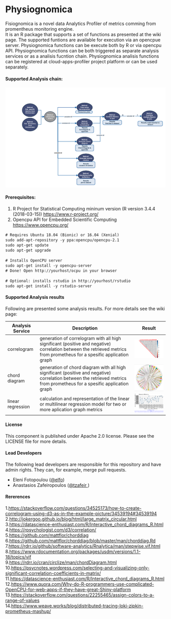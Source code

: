 # Physiognomica
Fisiognomica is a novel data Analytics Profiler of metrics comming from promentheus monitoring engine.   
It is an R package that supports a set of functions as presented at the wiki page. The supported funtions are available for execution via an opencpue server. Physiognomica functions can be execute both by R or via opencpu API. Physiognomica functions can be both triggered as separate analysis services or as a analisis fucntion chain. Physiognomica analisis functions can be registered at cloud-apps-profiler project platform or can be used separately.

#### Supported Analysis chain:
<img src="/images/functionchaingeneric.png">

#### Prerequisites:
1. R Project for Statistical Computing mininum version (R version 3.4.4 (2018-03-15))
https://www.r-project.org/
1. Opencpu API for Embedded Scientific Computing
https://www.opencpu.org/
```
# Requires Ubuntu 18.04 (Bionic) or 16.04 (Xenial)
sudo add-apt-repository -y ppa:opencpu/opencpu-2.1
sudo apt-get update 
sudo apt-get upgrade

# Installs OpenCPU server
sudo apt-get install -y opencpu-server
# Done! Open http://yourhost/ocpu in your browser

# Optional: installs rstudio in http://yourhost/rstudio
sudo apt-get install -y rstudio-server 
```

#### Supported Analysis results
Following are presented some analysis results. For more details see the wiki page:

| Analysis Service  | Description  | Result |
| ------------- | ------------- | ------------- |
| correlogram | generation of  correlogram with all high significant (positive and negative) correlation between the retrieved metrics from prometheus for a spesific application graph | <img src="/images/correlogram.png" width="300"> |
| chord diagram | generation of  chord diagram with all high significant (positive and negative) correlation between the retrieved metrics from prometheus for a spesific application graph | <img src="/images/mychordExample.png" width="300"> |
| linear regression |calculation and representation of the linear or multilinear regression model for two or more aplication graph metrics | <img src="/images/resourceefficiency.png" width="300"> |

#### License
This component is published under Apache 2.0 license. Please see the LICENSE file for more details.

#### Lead Developers
The following lead developers are responsible for this repository and have admin rights. They can, for example, merge pull requests.

- Eleni Fotopoulou ([@elfo](https://github.com/efotopoulou))
- Anastasios Zafeiropoulos ([@tzafeir ](https://github.com/azafeiropoulos)) 

#### Rererences
1.https://stackoverflow.com/questions/34525173/how-to-create-correlogram-using-d3-as-in-the-example-picture/34539194#34539194
2.http://jokergoo.github.io/blog/html/large_matrix_circular.html  
3.https://datascience-enthusiast.com/R/Interactive_chord_diagrams_R.html  
4.https://rpsychologist.com/d3/correlation/  
5.https://github.com/mattflor/chorddiag  
6.https://github.com/mattflor/chorddiag/blob/master/man/chorddiag.Rd  
7.https://rdrr.io/github/software-analytics/Rnalytica/man/stepwise.vif.html  
8.https://www.rdocumentation.org/packages/usdm/versions/1.1-18/topics/vif  
9.https://rdrr.io/cran/circlize/man/chordDiagram.html  
10.https://psycnotes.wordpress.com/selecting-and-visualizing-only-significant-correlation-coefficients-in-matrix/   
11.https://datascience-enthusiast.com/R/Interactive_chord_diagrams_R.html  
12.https://www.quora.com/Why-do-R-programmers-use-complicated-OpenCPU-for-web-apps-if-they-have-great-Shiny-platform  
13.https://stackoverflow.com/questions/22255465/assign-colors-to-a-range-of-values  
14.https://www.weave.works/blog/distributed-tracing-loki-zipkin-prometheus-mashup/  

